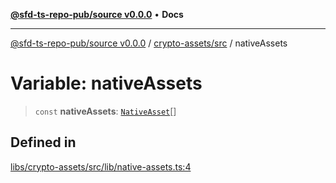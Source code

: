 [**@sfd-ts-repo-pub/source v0.0.0**](../../../README.md) • **Docs**

***

[@sfd-ts-repo-pub/source v0.0.0](../../../modules.md) / [crypto-assets/src](../README.md) / nativeAssets

# Variable: nativeAssets

> `const` **nativeAssets**: [`NativeAsset`](../type-aliases/NativeAsset.md)[]

## Defined in

[libs/crypto-assets/src/lib/native-assets.ts:4](https://github.com/Steadfast-Digital/sfd-ts-repo-pub/blob/7c03207a60081ee1420569768bbbd8451528de43/libs/crypto-assets/src/lib/native-assets.ts#L4)
